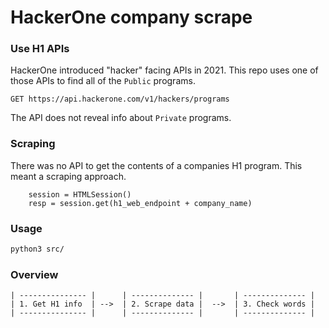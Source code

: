 # HackerOne company scrape

### Use H1 APIs

HackerOne introduced "hacker" facing APIs in 2021.  This repo uses one of those APIs to find all of the `Public` programs.  

```
GET https://api.hackerone.com/v1/hackers/programs
```

The API does not reveal info about `Private` programs.

### Scraping

There was no API to get the contents of a companies H1 program.  This meant a scraping approach.

```
    session = HTMLSession()
    resp = session.get(h1_web_endpoint + company_name)
```

### Usage

```zsh
python3 src/
```

### Overview

```
| --------------- |      | -------------- |       | -------------- |
| 1. Get H1 info  | -->  | 2. Scrape data |  -->  | 3. Check words | 
| --------------- |      | -------------- |       | -------------- |
```

